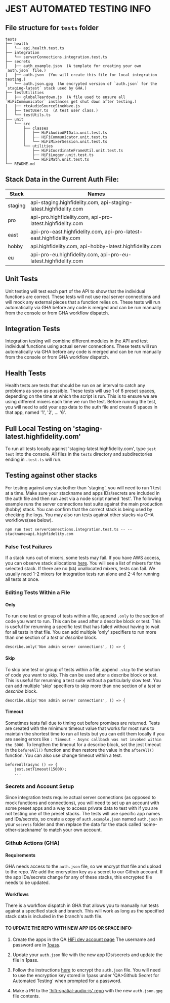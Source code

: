 # JEST AUTOMATED TESTING INFO

## File structure for `tests` folder
    tests  
    ├── health  
    │   └── api.health.test.ts  
    ├── integration  
    │   └── serverConnections.integration.test.ts  
    ├── secrets  
    │   ├── auth_example.json  (A template for creating your own `auth.json` file.)
    │   ├── auth.json  (You will create this file for local integration testing.)  
    │   └── auth.json.gpg  (An encrypted version of `auth.json` for the `staging-latest` stack used by GHA.)  
    ├── testUtilities  
    │   ├── globalTeardown.js  (A file used to ensure all `HiFiCommunicator` instances get shut down after testing.)
    |   ├── rtcAudioSourceSineWave.js 
    │   ├── testUser.ts  (A test user class.)
    │   └── testUtils.ts  
    ├── unit  
    │   └── src  
    │       ├── classes  
    │       │   ├── HiFiAudioAPIData.unit.test.ts  
    │       │   ├── HiFiCommunicator.unit.test.ts  
    │       │   └── HiFiMixerSession.unit.test.ts  
    │       └── utilities  
    │           ├── HiFiCoordinateFrameUtil.unit.test.ts  
    │           ├── HiFiLogger.unit.test.ts  
    │           └── HiFiMath.unit.test.ts  
    └── README.md  

## Stack Data in the Current Auth File:

| Stack    | Names                              |
|----------|------------------------------------|
| staging  | api-staging.highfidelity.com, api-staging-latest.highfidelity.com    |
| pro      | api-pro.highfidelity.com, api-pro-latest.highfidelity.com            |
| east     | api-pro-east.highfidelity.com, api-pro-latest-east.highfidelity.com  |
| hobby    | api.highfidelity.com, api-hobby-latest.highfidelity.com              |
| eu       | api-pro-eu.highfidelity.com, api-pro-eu-latest.highfidelity.com              |

## Unit Tests

Unit testing will test each part of the API to show that the individual functions are correct. These tests will not use real server connections and will mock any external pieces that a function relies on. These tests will run automatically via GHA before any code is merged and can be run manually from the console or from GHA workflow dispatch.

## Integration Tests
Integration testing will combine different modules in the API and test individual functions using actual server connections. These tests will run automatically via GHA before any code is merged and can be run manually from the console or from GHA workflow dispatch.

## Health Tests
Health tests are tests that should be run on an interval to catch any problems as soon as possible. These tests will use 1 of 6 preset spaces, depending on the time at which the script is run. This is to ensure we are using different mixers each time we run the test. Before running the test, you will need to add your app data to the auth file and create 6 spaces in that app, named '1', '2', ... '6'.

## Full Local Testing on 'staging-latest.highfidelity.com'

To run all tests locally against 'staging-latest.highfidelity.com', type `jest test` into the console. All files in the `tests` directory and subdirectories ending in `.test.ts` will run.

## Testing against other stacks
For testing against any stackother than 'staging', you will need to run 1 test at a time. Make sure your stackname and apps IDs/secrets are included in the auth file and then run Jest via a node script named 'test'. The following example runs the server connections test suite against the main production (hobby) stack. You can confirm that the correct stack is being used by checking the logs. You may also run tests against other stacks via GHA workflows(see below).

```
npm run test serverConnections.integration.test.ts -- --stackname=api.highfidelity.com
```

### False Test Failures
If a stack runs out of mixers, some tests may fail. If you have AWS access, you can observe stack allocations [here](https://us-west-2.console.aws.amazon.com/dynamodb/home?region=us-west-2#tables:selected=Allocations-api-pro-05;tab=items). You will see a list of mixers for the selected stack. If there are no (`NA`) unallocated mixers, tests can fail. We usually need 1-2 mixers for integration tests run alone and 2-4 for running all tests at once.

### Editing Tests Within a File

#### Only
To run one test or group of tests within a file, append `.only` to the section of code you want to run. This can be used after a describe block or test. This is useful for rerunning a specific test that has failed without having to wait for all tests in that file. You can add multiple 'only' specifiers to run more than one section of a *test* or *describe* block.

```
describe.only('Non admin server connections', () => {
```

#### Skip
To skip one test or group of tests within a file, append `.skip` to the section of code you want to skip. This can be used after a describe block or test. This is useful for rerunning a test suite without a particularly slow test. You can add multiple 'skip' specifiers to skip more than one section of a *test* or *describe* block.

```
describe.skip('Non admin server connections', () => {
```

#### Timeout
Sometimes tests fail due to timing out before promises are returned. Tests are created with the minimum timeout value that works for most runs to maintain the shortest time to run all tests but you can edit them locally if you are seeing errors like `: Timeout - Async callback was not invoked within the 5000`. To lengthen the timeout for a describe block, set the jest timeout in the `beforeAll()` function and then restore the value in the `afterAll()` function. You can also use change timeout within a test.

```
beforeAll(async () => {
    jest.setTimeout(15000);
    ...
```

### Secrets and Account Setup
Since integration tests require actual server connections (as opposed to mock functions and connections), you will need to set up an account with some preset apps and a way to access private data to test with if you are not testing one of the preset stacks. The tests will use specific app names and IDs/secrets, so create a copy of `auth.example.json` named `auth.json` in your `secrets` folder and then replace the data for the stack called 'some-other-stackname' to match your own account.

### Github Actions (GHA) 

#### Requirements
GHA needs access to the `auth.json` file, so we encrypt that file and upload to the repo. We add the encryption key as a secret to our Github account. If the app IDs/secrets change for any of these stacks, this encrypted file needs to be updated.

#### Workflows
There is a workflow dispatch in GHA that allows you to manually run tests against a specified stack and branch. This will work as long as the specified stack data is included in the branch's auth file.

#### TO UPDATE THE REPO WITH NEW APP IDS OR SPACE INFO:
1. Create the apps in the QA [HiFi dev account page](https://api-staging-latest.highfidelity.com) The username and password are in [1pass](https://1password.com).

2. Update your `auth.json` file with the new app IDs/secrets and update the file in 1pass.

3. Follow the instructions [here](https://docs.github.com/en/actions/reference/encrypted-secrets#limits-for-secrets) to encrypt the `auth.json` file. You will need to use the encryption key stored in 1pass under 'QA>Github Secret for Automated Testing' when prompted for a password.

4. Make a PR to the ['hifi-spatial-audio-js' repo](https://github.com/highfidelity/hifi-spatial-audio-js) with the new `auth.json.gpg` file contents.
